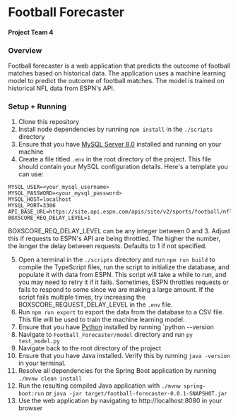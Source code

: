 # Football Forecaster

#### Project Team 4

### Overview

Football forecaster is a web application that predicts the outcome of football matches based on historical data. The application uses a machine learning model to predict the outcome of football matches. The model is trained on historical NFL data from ESPN's API.

### Setup + Running

1. Clone this repository
2. Install node dependencies by running `npm install` in the `./scripts` directory
3. Ensure that you have [MySQL Server 8.0](https://dev.mysql.com/downloads/mysql/8.0.html) installed and running on your machine
4. Create a file titled `.env` in the root directory of the project. This file should contain your MySQL configuration details. Here's a template you can use:

```env
MYSQL_USER=<your_mysql_username>
MYSQL_PASSWORD=<your_mysql_password>
MYSQL_HOST=localhost
MYSQL_PORT=3306
API_BASE_URL=https://site.api.espn.com/apis/site/v2/sports/football/nfl/
BOXSCORE_REQ_DELAY_LEVEL=1
```
BOXSCORE_REQ_DELAY_LEVEL can be any integer between 0 and 3. Adjust this if requests to ESPN's API are being throttled.
The higher the number, the longer the delay between requests. Defaults to 1 if not specified.

5. Open a terminal in the `./scripts` directory and run `npm run build` to compile the TypeScript files, run the
script to initialize the database, and populate it with data from ESPN. This script will take a while to run, and you may
need to retry it if it fails. Sometimes, ESPN throttles requests or fails to respond to some since we are making a large
amount. If the script fails multiple times, try increasing the BOXSCORE_REQUEST_DELAY_LEVEL in the `.env` file.
7. Run `npm run export` to export the data from the database to a CSV file. This file will be used to train the machine learning model.
8. Ensure that you have [Python](https://www.python.org/downloads/) installed by running `python --version
9. Navigate to `Football_Forecaster/model` directory and run `py test_model.py`
10. Navigate back to the root directory of the project
11. Ensure that you have Java installed. Verify this by running `java -version` in your terminal.
12. Resolve all dependencies for the Spring Boot application by running `./mvnw clean install`
13. Run the resulting compiled Java application with `./mvnw spring-boot:run` or `java -jar target/football-forecaster-0.0.1-SNAPSHOT.jar`
14. Use the web application by navigating to http://localhost:8080 in your browser



